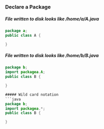 ### Declare a Package

##### File written to disk looks like /home/a/A.java
```java
package a;
public class A {

}
```

##### File written to disk looks like /home/b/B.java
```java
package b;
import packagea.A;
public class B {

}

##### Wild card notation
```java
package b;
import packagea.*;
public class B {

}
```
```
